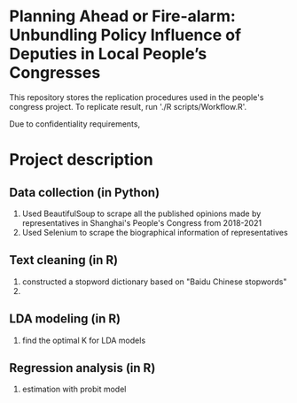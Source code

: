 # Planning Ahead or Fire-alarm: Unbundling Policy Influence of Deputies in Local People’s Congresses

This repository stores the replication procedures used in the people's congress project. To replicate result, run './R scripts/Workflow.R'. 

Due to confidentiality requirements, 

# Project description
## Data collection (in Python)
1. Used BeautifulSoup to scrape all the published opinions made by representatives in Shanghai's People's Congress from 2018-2021
2. Used Selenium to scrape the biographical information of representatives

## Text cleaning (in R)
1. constructed a stopword dictionary based on "Baidu Chinese stopwords"
2. 

## LDA modeling (in R)
1. find the optimal K for LDA models



## Regression analysis (in R)
1. estimation with probit model